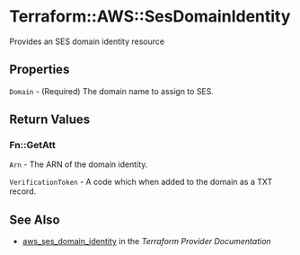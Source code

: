 # Terraform::AWS::SesDomainIdentity

Provides an SES domain identity resource

## Properties

`Domain` - (Required) The domain name to assign to SES.


## Return Values

### Fn::GetAtt

`Arn` - The ARN of the domain identity.

`VerificationToken` - A code which when added to the domain as a TXT record.

## See Also

* [aws_ses_domain_identity](https://www.terraform.io/docs/providers/aws/r/ses_domain_identity.html) in the _Terraform Provider Documentation_